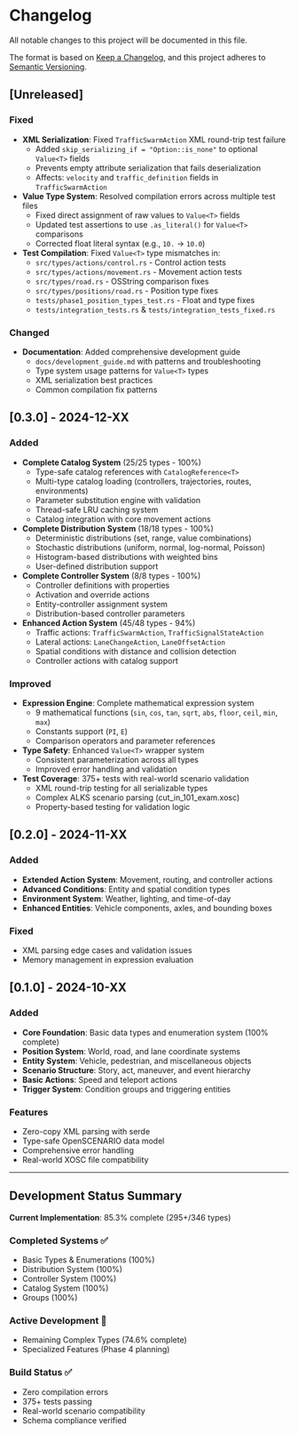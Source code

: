 # Changelog

All notable changes to this project will be documented in this file.

The format is based on [Keep a Changelog](https://keepachangelog.com/en/1.0.0/),
and this project adheres to [Semantic Versioning](https://semver.org/spec/v2.0.0.html).

## [Unreleased]

### Fixed
- **XML Serialization**: Fixed `TrafficSwarmAction` XML round-trip test failure
  - Added `skip_serializing_if = "Option::is_none"` to optional `Value<T>` fields
  - Prevents empty attribute serialization that fails deserialization
  - Affects: `velocity` and `traffic_definition` fields in `TrafficSwarmAction`
- **Value<T> Type System**: Resolved compilation errors across multiple test files
  - Fixed direct assignment of raw values to `Value<T>` fields
  - Updated test assertions to use `.as_literal()` for `Value<T>` comparisons
  - Corrected float literal syntax (e.g., `10.` → `10.0`)
- **Test Compilation**: Fixed `Value<T>` type mismatches in:
  - `src/types/actions/control.rs` - Control action tests
  - `src/types/actions/movement.rs` - Movement action tests  
  - `src/types/road.rs` - OSString comparison fixes
  - `src/types/positions/road.rs` - Position type fixes
  - `tests/phase1_position_types_test.rs` - Float and type fixes
  - `tests/integration_tests.rs` & `tests/integration_tests_fixed.rs`

### Changed
- **Documentation**: Added comprehensive development guide
  - `docs/development_guide.md` with patterns and troubleshooting
  - Type system usage patterns for `Value<T>` types
  - XML serialization best practices
  - Common compilation fix patterns

## [0.3.0] - 2024-12-XX

### Added
- **Complete Catalog System** (25/25 types - 100%)
  - Type-safe catalog references with `CatalogReference<T>`
  - Multi-type catalog loading (controllers, trajectories, routes, environments)
  - Parameter substitution engine with validation
  - Thread-safe LRU caching system
  - Catalog integration with core movement actions
- **Complete Distribution System** (18/18 types - 100%)
  - Deterministic distributions (set, range, value combinations)
  - Stochastic distributions (uniform, normal, log-normal, Poisson)
  - Histogram-based distributions with weighted bins
  - User-defined distribution support
- **Complete Controller System** (8/8 types - 100%)
  - Controller definitions with properties
  - Activation and override actions
  - Entity-controller assignment system
  - Distribution-based controller parameters
- **Enhanced Action System** (45/48 types - 94%)
  - Traffic actions: `TrafficSwarmAction`, `TrafficSignalStateAction`
  - Lateral actions: `LaneChangeAction`, `LaneOffsetAction`
  - Spatial conditions with distance and collision detection
  - Controller actions with catalog support

### Improved
- **Expression Engine**: Complete mathematical expression system
  - 9 mathematical functions (`sin`, `cos`, `tan`, `sqrt`, `abs`, `floor`, `ceil`, `min`, `max`)
  - Constants support (`PI`, `E`)
  - Comparison operators and parameter references
- **Type Safety**: Enhanced `Value<T>` wrapper system
  - Consistent parameterization across all types
  - Improved error handling and validation
- **Test Coverage**: 375+ tests with real-world scenario validation
  - XML round-trip testing for all serializable types
  - Complex ALKS scenario parsing (cut_in_101_exam.xosc)
  - Property-based testing for validation logic

## [0.2.0] - 2024-11-XX

### Added
- **Extended Action System**: Movement, routing, and controller actions
- **Advanced Conditions**: Entity and spatial condition types
- **Environment System**: Weather, lighting, and time-of-day
- **Enhanced Entities**: Vehicle components, axles, and bounding boxes

### Fixed
- XML parsing edge cases and validation issues
- Memory management in expression evaluation

## [0.1.0] - 2024-10-XX

### Added
- **Core Foundation**: Basic data types and enumeration system (100% complete)
- **Position System**: World, road, and lane coordinate systems
- **Entity System**: Vehicle, pedestrian, and miscellaneous objects
- **Scenario Structure**: Story, act, maneuver, and event hierarchy
- **Basic Actions**: Speed and teleport actions
- **Trigger System**: Condition groups and triggering entities

### Features
- Zero-copy XML parsing with serde
- Type-safe OpenSCENARIO data model
- Comprehensive error handling
- Real-world XOSC file compatibility

---

## Development Status Summary

**Current Implementation**: 85.3% complete (295+/346 types)

### Completed Systems ✅
- Basic Types & Enumerations (100%)
- Distribution System (100%) 
- Controller System (100%)
- Catalog System (100%)
- Groups (100%)

### Active Development 🔧
- Remaining Complex Types (74.6% complete)
- Specialized Features (Phase 4 planning)

### Build Status ✅
- Zero compilation errors
- 375+ tests passing
- Real-world scenario compatibility
- Schema compliance verified